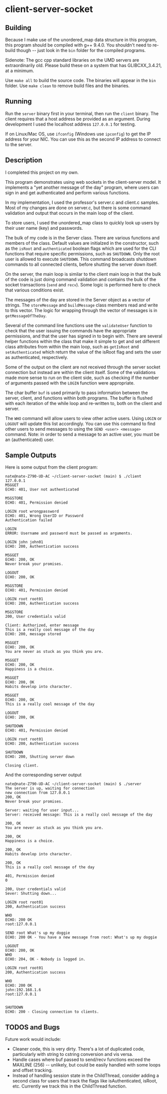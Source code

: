 # client-server-socket

## Building

Because I make use of the unordered_map data structure in this program, this program should be compiled with g++ 9.4.0. You shouldn't need to re-build though -- just look in the `bin` folder for the compiled programs.

Sidenote: The gcc cpp standard libraries on the UMD servers are extraordinarily old. Please build these on a system that has GLIBCXX_3.4.21, at a minimum. 

Use `make all` to build the source code. The binaries will appear in the `bin` folder. Use `make clean` to remove build files and the binaries.

## Running

Run the `server` binary first in your terminal, then run the `client` binary. The client requires that a host address be provided as an argument. During development I used the localhost address `127.0.0.1` for testing.

If on Linux/Mac OS, use `ifconfig` (Windows use `ipconfig`) to get the IP address for your NIC. You can use this as the second IP address to connect to the server. 

## Description

I completed this project on my own.

This program demonstrates using web sockets in the client-server model. It implements a "yet another message of the day" program, where users can sign in and get authenticated and perform various functions.

In my implementation, I used the professor's server.c and client.c samples. Most of my changes are done on server.c, but there is some command validation and output that occurs in the main loop of the client. 

To store users, I used the unordered_map class to quickly look up users by their user name (key) and passwords. 

The bulk of my code is in the Server class. There are various functions and members of the class. Default values are initialzed in the constructor, such as the `isRoot` and `authenticated` boolean flags which are used for the CLI functions that require specific permissions, such as `SHUTDOWN`. Only the root user is allowed to execute `SHUTDOWN`. This command broadcasts shutdown commands to all connected clients, before shutting the server down itself. 

On the server, the main loop is similar to the client main loop in that the bulk of the code is just doing command validation and contains the bulk of the socket transactions (`send` and `recv`). Some logic is performed here to check that various conditions exist.

The messages of the day are stored in the Server object as a vector of strings. The `storeMessage` and `buildMessage` class members read and write to this vector. The logic for wrapping through the vector of messages is in `getMessageOfTheDay`.

Several of the command line functions use the `validateUser` function to check that the user issuing the commands have the appropriate permissions, and that the user has signed in to begin with. There are several helper functions within the class that make it simple to get and set different class attributes from within the main loop, such as `getIsRoot` and `setAuthenticated` which return the value of the isRoot flag and sets the user as authenticated, respectively.

Some of the output on the client are not received through the server socket connection but instead are within the client itself. Some of the validations made more sense to run on the client side, such as checking if the number of arguments passed with the `LOGIN` function were appropriate.

The char buffer `buf` is used primarily to pass information between the server, client, and functions within both programs. The buffer is flushed with each iteration of the while loop and re-written to, both on the client and server.

The `WHO` command will allow users to view other active users. Using `LOGIN` or `LOGOUT` will update this list accordingly. You can use this command to find other users to send messages to using the `SEND <user> <message>` command. Note: in order to send a message to an active user, you must be an (authenticated) user. 

## Sample Outputs

Here is some output from the client program:

```
nate@nate-Z790-UD-AC ~/client-server-socket (main) $ ./client 127.0.0.1
MSGGET
ECHO: 401, User not authenticated

MSGSTORE
ECHO: 401, Permission denied

LOGIN root wrongpassword
ECHO: 401, Wrong UserID or Password
Authentication failed

LOGIN
ERROR: Username and password must be passed as arguments.

LOGIN john john01
ECHO: 200, Authentication success

MSGGET
ECHO: 200, OK
Never break your promises.

LOGOUT
ECHO: 200, OK

MSGSTORE
ECHO: 401, Permission denied

LOGIN root root01
ECHO: 200, Authentication success

MSGSTORE
200, User credentials valid

Client: Authorized, enter message
This is a really cool message of the day
ECHO: 200, message stored

MSGGET
ECHO: 200, OK
You are never as stuck as you think you are.

MSGGET
ECHO: 200, OK
Happiness is a choice.

MSGGET
ECHO: 200, OK
Habits develop into character.

MSGGET
ECHO: 200, OK
This is a really cool message of the day

LOGOUT
ECHO: 200, OK

SHUTDOWN
ECHO: 401, Permission denied

LOGIN root root01
ECHO: 200, Authentication success

SHUTDOWN
ECHO: 200, Shutting server down

Closing client.

```

And the corresponding server output

```
nate@nate-Z790-UD-AC ~/client-server-socket (main) $ ./server 
The server is up, waiting for connection
new connection from 127.0.0.1
200, OK
Never break your promises.

Server: waiting for user input...
Server: received message: This is a really cool message of the day

200, OK
You are never as stuck as you think you are.

200, OK
Happiness is a choice.

200, OK
Habits develop into character.

200, OK
This is a really cool message of the day

401, Permission denied
0

200, User credentials valid
Sever: Shutting down...

LOGIN root root01
200, Authentication success

WHO
ECHO: 200 OK 
root:127.0.0.1

SEND root What's up my doggie
ECHO: 200 OK - You have a new message from root: What's up my doggie

LOGOUT
ECHO: 200, OK
WHO
ECHO: 204, OK - Nobody is logged in.

LOGIN root root01
200, Authentication success

WHO
ECHO: 200 OK 
john:192.168.1.6
root:127.0.0.1


SHUTDOWN
ECHO: 200 - Closing connection to clients.

```

## TODOS and Bugs

Future work would include: 
- Cleaner code, this is very dirty. There's a lot of duplicated code, particularly with string to cstring conversion and vis versa. 
- Handle cases where buf passed to send/recv functions exceed the MAXLINE (256) -- unlikely, but could be easily handled with some loops and offset tracking. 
- Instead of handling session state in the ChildThread, consider adding a second class for users that track the flags like isAuthenticated, isRoot, etc. Currently we track this in the ChildThread function. 